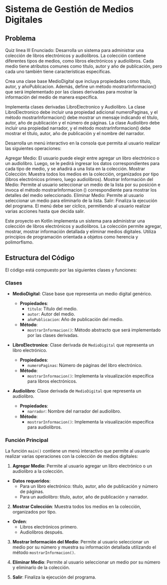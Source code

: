 # Sistema de Gestión de Medios Digitales

## Problema 
Quiz linea III
Enunciado:
Desarrolla un sistema para administrar una colección de libros electrónicos y audiolibros. La colección contiene diferentes tipos de
medios, como libros electrónicos y audiolibros. Cada medio tiene atributos comunes como título, autor y año de publicación, pero cada
uno también tiene características específicas.

Crea una clase base MedioDigital que incluya propiedades como titulo, autor, y añoPublicacion. Además, define un método
mostrarInformacion() que será implementado por las clases derivadas para mostrar la información del medio de manera específica.

Implementa clases derivadas LibroElectronico y Audiolibro. La clase LibroElectronico debe incluir una propiedad adicional numeroPaginas,
y el método mostrarInformacion() debe mostrar un mensaje indicando el título, autor, año de publicación y el número de páginas. La clase
Audiolibro debe incluir una propiedad narrador, y el método mostrarInformacion() debe mostrar el título, autor, año de publicación y el
nombre del narrador.

Desarrolla un menú interactivo en la consola que permita al usuario realizar las siguientes operaciones:

Agregar Medio: El usuario puede elegir entre agregar un libro electrónico o un audiolibro. Luego, se le pedirá ingresar los datos
correspondientes para cada tipo de medio, y se añadirá a una lista en la colección.
Mostrar Colección: Muestra todos los medios en la colección, organizados por tipo (libros electrónicos primero, luego audiolibros).
Mostrar Información del Medio: Permite al usuario seleccionar un medio de la lista por su posición e invoca el método mostrarInformacion
() correspondiente para mostrar los detalles del medio seleccionado.
Eliminar Medio: Permite al usuario seleccionar un medio para eliminarlo de la lista.
Salir: Finaliza la ejecución del programa.
El menú debe ser cíclico, permitiendo al usuario realizar varias acciones hasta que decida salir.

Este proyecto en Kotlin implementa un sistema para administrar una colección de libros electrónicos y audiolibros. La colección permite agregar, mostrar, mostrar información detallada y eliminar medios digitales. Utiliza principios de programación orientada a objetos como herencia y polimorfismo.

## Estructura del Código

El código está compuesto por las siguientes clases y funciones:

### Clases

- **MedioDigital**: Clase base que representa un medio digital genérico.
  - **Propiedades**:
    - `titulo`: Título del medio.
    - `autor`: Autor del medio.
    - `añoPublicacion`: Año de publicación del medio.
  - **Método**:
    - `mostrarInformacion()`: Método abstracto que será implementado por las clases derivadas.

- **LibroElectronico**: Clase derivada de `MedioDigital` que representa un libro electrónico.
  - **Propiedades**:
    - `numeroPaginas`: Número de páginas del libro electrónico.
  - **Método**:
    - `mostrarInformacion()`: Implementa la visualización específica para libros electrónicos.

- **Audiolibro**: Clase derivada de `MedioDigital` que representa un audiolibro.
  - **Propiedades**:
    - `narrador`: Nombre del narrador del audiolibro.
  - **Método**:
    - `mostrarInformacion()`: Implementa la visualización específica para audiolibros.

### Función Principal

La función `main()` contiene un menú interactivo que permite al usuario realizar varias operaciones con la colección de medios digitales:

1. **Agregar Medio**: Permite al usuario agregar un libro electrónico o un audiolibro a la colección.
  - **Datos requeridos**:
    - Para un libro electrónico: título, autor, año de publicación y número de páginas.
    - Para un audiolibro: título, autor, año de publicación y narrador.

2. **Mostrar Colección**: Muestra todos los medios en la colección, organizados por tipo.
  - **Orden**:
    - Libros electrónicos primero.
    - Audiolibros después.

3. **Mostrar Información del Medio**: Permite al usuario seleccionar un medio por su número y muestra su información detallada utilizando el método `mostrarInformacion()`.

4. **Eliminar Medio**: Permite al usuario seleccionar un medio por su número y eliminarlo de la colección.

5. **Salir**: Finaliza la ejecución del programa.